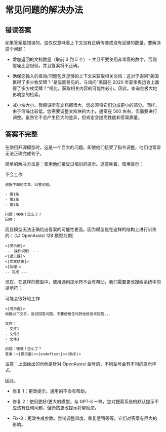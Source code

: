 # 常见问题的解决办法

## 错误答案

如果答案是错误的，这仅仅意味着上下文没有正确传递或没有足够的数量。要解决这个问题：

* 增加返回的文档数量（取前 3 到 5 个） - 并且不要使用非常高的数字，否则信噪比会很低，并且答案将不正确。

* 确保您输入的查询/问题包含足够的上下文来获取相关文档：这对于询问“美国赢得了多少枚奖牌？”是显而易见的。与询问“美国在 2020 年夏季奥运会上赢得了多少枚奖牌？”相比，获取相关内容的可能性较小。因此，查询会极大地影响您的检索。

* 减小块大小。我假设所有文档都很大，您必须将它们分成更小的部分。同样，由于信噪比较低，您需要调整文档块的大小，通常在 500 左右，但需要进行调整。虽然它不会产生巨大的差异，但肯定会提高性能和答案质量。

## 答案不完整

在使用开源模型时，这是一个巨大的问题。即使他们接受了指令调整，他们也常常无法正确完成句子。

简单的解决方法是：使用他们接受过培训的提示。这意味着，使用提示：

不会工作
```
根据下面的文章，回答问题。

- 第1条
- 第2条
- 第3条

问题：嘿嘿！怎么了？
回答：
```

而且模型无法正确给出答案的可能性更高。因为模型是在这样的结构上进行训练的：（以 OpenAssist 12B 模型为例）

```
<|提示器|>
 -  操作说明  - -
<|提示器|>
<|文本结束|>
<|助理|>
-- 完成 ---
```
现在，在这样的模型中，使用通用提示符不会有帮助，我们需要更改搜索系统中的提示符：

可能会很好地工作
```
<|提示器|>
根据以下文件，尝试回答问题。不要使用任何其他信息来回答...

文件：
- 文件1
- 文件2
- 文件3
`
问题：嘿嘿！怎么了？
答案：<|提示器|><|endoftext|><|助手|>
```
注意：上面给出的示例是针对 OpenAssist 型号的，不同型号会有不同的提示样式。

因此，
* 修复 1：更改提示。通用的不会有帮助。

* 修复 2：使用更好/更大的模型。与 GPT-3 一样，您对搜索系统的默认提示不应该有任何问题，但仍然更改提示将帮助您。

* Fix-3：更改生成参数。尝试调整温度、重复惩罚等等。它们对答案有巨大的影响。